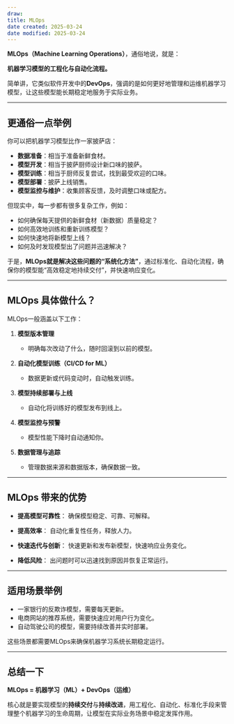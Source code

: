 ```yaml
---
draw:
title: MLOps
date created: 2025-03-24
date modified: 2025-03-24
---
```

**MLOps（Machine Learning Operations）**，通俗地说，就是：

**机器学习模型的工程化与自动化流程。**

简单讲，它类似软件开发中的**DevOps**，强调的是如何更好地管理和运维机器学习模型，让这些模型能长期稳定地服务于实际业务。

---

## 更通俗一点举例

你可以把机器学习模型比作一家披萨店：

- **数据准备**：相当于准备新鲜食材。
- **模型开发**：相当于披萨厨师设计新口味的披萨。
- **模型训练**：相当于厨师反复尝试，找到最受欢迎的口味。
- **模型部署**：披萨上线销售。
- **模型监控与维护**：收集顾客反馈，及时调整口味或配方。

但现实中，每一步都有很多复杂工作，例如：

- 如何确保每天提供的新鲜食材（新数据）质量稳定？
- 如何高效地训练和重新训练模型？
- 如何快速地将新模型上线？
- 如何及时发现模型出了问题并迅速解决？

于是，**MLOps就是解决这些问题的“系统化方法”**，通过标准化、自动化流程，确保你的模型能“高效稳定地持续交付”，并快速响应变化。

---

## MLOps 具体做什么？

MLOps一般涵盖以下工作：

1. **模型版本管理**
    
    - 明确每次改动了什么，随时回滚到以前的模型。
2. **自动化模型训练（CI/CD for ML）**
    
    - 数据更新或代码变动时，自动触发训练。
3. **模型持续部署与上线**
    
    - 自动化将训练好的模型发布到线上。
4. **模型监控与预警**
    
    - 模型性能下降时自动通知你。
5. **数据管理与追踪**
    
    - 管理数据来源和数据版本，确保数据一致。

---

## MLOps 带来的优势

- **提高模型可靠性**：
    确保模型稳定、可靠、可解释。
    
- **提高效率**：
    自动化重复性任务，释放人力。
    
- **快速迭代与创新**：
    快速更新和发布新模型，快速响应业务变化。
    
- **降低风险**：
    出问题时可以迅速找到原因并恢复正常运行。
    

---

## 适用场景举例

- 一家银行的反欺诈模型，需要每天更新。
- 电商网站的推荐系统，需要快速应对用户行为变化。
- 自动驾驶公司的模型，需要持续改善并实时部署。

这些场景都需要MLOps来确保机器学习系统长期稳定运行。

---

## 总结一下

**MLOps = 机器学习（ML）+ DevOps（运维）**

核心就是要实现模型的**持续交付**与**持续改进**，用工程化、自动化、标准化手段来管理整个机器学习的生命周期，让模型在实际业务场景中稳定发挥作用。
